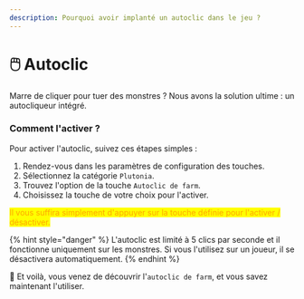 ```yaml
---
description: Pourquoi avoir implanté un autoclic dans le jeu ?
---
```


# 🖱️ Autoclic

Marre de cliquer pour tuer des monstres ? Nous avons la solution ultime : un autocliqueur intégré.



### Comment l'activer ?

Pour activer l'autoclic, suivez ces étapes simples :

1. Rendez-vous dans les paramètres de configuration des touches.
2. Sélectionnez la catégorie `Plutonia`.
3. Trouvez l'option de la touche `Autoclic de farm`.
4. Choisissez la touche de votre choix pour l'activer.

<mark style="color:orange;">Il vous suffira simplement d'appuyer sur la touche définie pour l'activer / désactiver.</mark>

{% hint style="danger" %}
L'autoclic est limité à 5 clics par seconde et il fonctionne uniquement sur les monstres. Si vous l'utilisez sur un joueur, il se désactivera automatiquement.
{% endhint %}

🎉 Et voilà, vous venez de découvrir l'`autoclic de farm`, et vous savez maintenant l'utiliser.
